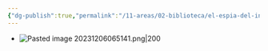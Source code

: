 ```yaml
---
{"dg-publish":true,"permalink":"/11-areas/02-biblioteca/el-espia-del-inca/","noteIcon":""}
---
```


- ![Pasted image 20231206065141.png|200](/img/user/02%20Image/Pasted%20image%2020231206065141.png)